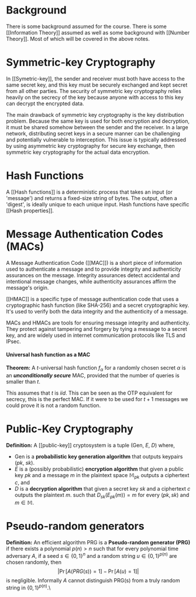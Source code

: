 # Background
There is some background assumed for the course. There is some [[Information Theory]] assumed as well as some background with [[Number Theory]]. Most of which will be covered in the above notes. 

# Symmetric-key Cryptography
In [[Symetric-key]], the sender and receiver must both have access to the same secret key, and this key must be securely exchanged and kept secret from all other parties. The security of symmetric key cryptography relies heavily on the secrecy of the key because anyone with access to this key can decrypt the encrypted data.

The main drawback of symmetric key cryptography is the key distribution problem. Because the same key is used for both encryption and decryption, it must be shared somehow between the sender and the receiver. In a large network, distributing secret keys in a secure manner can be challenging and potentially vulnerable to interception. This issue is typically addressed by using asymmetric key cryptography for secure key exchange, then symmetric key cryptography for the actual data encryption.


# Hash Functions
A [[Hash functions]] is a deterministic process that takes an input (or 'message') and returns a fixed-size string of bytes. The output, often a 'digest', is ideally unique to each unique input. Hash functions have specific [[Hash properties]]. 


# Message Authentication Codes (MACs)
A Message Authentication Code ([[MAC]]) is a short piece of information used to authenticate a message and to provide integrity and authenticity assurances on the message. Integrity assurances detect accidental and intentional message changes, while authenticity assurances affirm the message's origin.

[[HMAC]] is a specific type of message authentication code that uses a cryptographic hash function (like SHA-256) and a secret cryptographic key. It's used to verify both the data integrity and the authenticity of a message.

MACs and HMACs are tools for ensuring message integrity and authenticity. They protect against tampering and forgery by tying a message to a secret key, and are widely used in internet communication protocols like TLS and IPsec.

#### Universal hash function as a MAC
**Theorem:** A $t$-universal hash function $f_\alpha$ for a randomly chosen secret $\alpha$ is an ***unconditionally secure*** MAC, provided that the number of queries is smaller than $t$. 

This assumes that $t$ is $iid$. This can be seen as the OTP equivalent for secrecy, this is the perfect MAC. If it were to be used for $t+1$ messages we could prove it is not a random function. 

# Public-Key Cryptography

**Definition:** A [[public-key]] cryptosystem is a tuple (Gen, $E$, $D$) where, 
- Gen is a **probabilistic key generation algorithm** that outputs keypairs ($pk$, $sk$). 
- $E$ is a (possibly probabilistic) **encryption algorithm** that given a public key $pk$ and a message $m$ in the plaintext space $\mathbb{M}_{pk}$ outputs a ciphertext $c$, and 
- $D$ is a **decryption algorithm** that given a secret key $sk$ and a ciphertext $c$ outputs the plaintext $m$. 
such that $D_{sk}(E_{pk}(m)) = m$ for every $(pk, sk)$ and $m \in \mathbb{M}$. 

# Pseudo-random generators
**Definition:** An efficient algorithm PRG is a **Pseudo-random generator (PRG)** if there exists a polynomial $p(n) > n$ such that for every polynomial time adversary $A$, if a seed $s \in \{0,1\}^n$ and a random string $u \in \{0,1\}^{p(n)}$ are chosen randomly, then 
$$
|\Pr[A(PRG(s)) = 1] - \Pr[A(u) = 1]|
$$ is negligible. Informally $A$ cannot distinguish PRG(s) from a truly random string in $\{0,1\}^{p(n)}$.\

